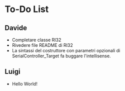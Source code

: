 # To-Do List

## Davide
-	Completare classe RI32
-	Rivedere file README di RI32
- La sintassi del costruttore con parametri opzionali di SerialController_Target fa buggare l'intellisense.

## Luigi
-	Hello World!
